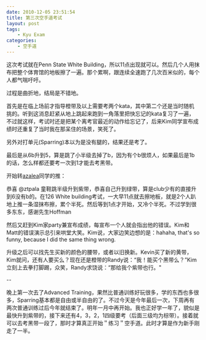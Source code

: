 ```yaml
---
date: 2010-12-05 23:51:54
title: 第三次空手道考试
layout: post
tags:
    - Kyu Exam
categories:
    - 空手道
---
```

这次考试就在Penn State White Building，所以11点出现就可以。然后几个人用抹布把整个体育馆的地板擦了一遍。那个累啊，跟连续全速跑了几次百米似的，每个人都气喘吁吁。

过程是曲折地，结局是不错地。

首先是在临上场前才指导橙带及以上需要考两个kata，其中第二个还是当时随机挑的。听到这消息赶紧从地上跳起来跑到一角落里把快忘记的kata复习了一遍，不过就这样，考试时还是把某个离考官最近的动作给忘记了，后来Kim同学宣布成绩时还重复了当时我在那呆住的场景，笑死了。

另外对打单元(Sparring)本以为是没有腿的，结果还是考了。

最后是从6b升到5，算是跳了小半级去掉了b，因为有个b很烦人，如果最后是1b的话，怎么样都还要考一次到1才能去考黑带。

开始转<a href="http://twitter.com/azaleasays">azalea</a>同学的推：

恭喜 @ztpala 童鞋跳半级升到紫带，恭喜自己升到绿带，算是club少有的直接升到6没有b的。在126 White building考试，一大早11点就去擦地板，就是2个人趴地上推一条湿抹布擦，累个半死。然后等到1点才开始，又冷个半死。不过学到很多东东，感谢先生Hoffman

然后又赶到Kim家party兼宣布成绩，每宣布一个人就会指出他的错误。Kim和Matt的错误演示总引来哄堂大笑。Kim说，大家边笑边想的是：hahaha, that's so funny, because I did the same thing wrong.

升级之后可以找先生买新的颜色的腰带，或者以旧换新。Kevin买了新的黄带，Kim就问，还有人要买么？现在还是橙带的Randy说：“我！能买个黑带么？”Kim立刻上去拳打脚踢，众笑，Randy求饶说：“那给我个紫带也行。"

--

晚上第一次去了Advanced Training，果然比普通训练好玩很多，学的东西也多很多，Sparring基本都是自由或半自由的了。不过今天是今年最后一次，下周再有两次普通训练过后今年就结束了。明年一月中再开始。我也正好学一年了，貌似是最快升到紫带的，接下来还有4，3，2，1四级要考（后面三级均为棕带）。接着就可以去考黑带一段了，那时才算真正开始＂练习＂空手道。此时才算是作为新手刚走了一半。
